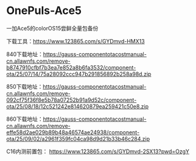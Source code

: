 # OnePuls-Ace5
一加Ace5的colorOS15尝鲜全量包备份

下载工具：https://www.123865.com/s/GYDmvd-HMX13

840下载地址：https://gauss-componentotacostmanual-cn.allawnfs.com/remove-b8747910cfbf7b3ea7e852a8b6fa3532/component-ota/25/07/14/75a28092ccc947b291856892b258a98d.zip

850下载地址：https://gauss-componentotacostmanual-cn.allawnfs.com/remove-092cf75f36f8e5b78a07252b91a9d52c/component-ota/25/08/18/12c521242e814620879ea259421c50e8.zip

860下载地址：https://gauss-componentotacostmanual-cn.allawnfs.com/remove-effe58d2ae029b89b48a46574ae24938/component-ota/25/09/02/a2961f359fc04ca98d9d21b33b46c284.zip

C16内测前置包：
https://www.123865.com/s/GYDmvd-2SX13?pwd=OzgY